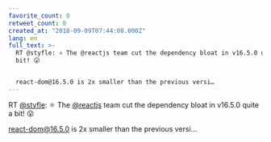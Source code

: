```yaml
---
favorite_count: 0
retweet_count: 0
created_at: "2018-09-09T07:44:08.000Z"
lang: en
full_text: >-
  RT @styfle: ⚛️ The @reactjs team cut the dependency bloat in v16.5.0 quite a
  bit! 😮


  react-dom@16.5.0 is 2x smaller than the previous versi…
---
```


RT [@styfle](https://twitter.com/styfle): ⚛️ The
[@reactjs](https://twitter.com/reactjs) team cut the dependency bloat in v16.5.0
quite a bit! 😮

react-dom@16.5.0 is 2x smaller than the previous versi…
